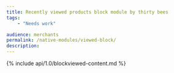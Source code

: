 ```yaml
---
title: Recently viewed products block module by thirty bees
tags:
    - "Needs work"

audience: merchants
permalink: /native-modules/viewed-block/
description:
---
```


{% include api/1.0/blockviewed-content.md %}